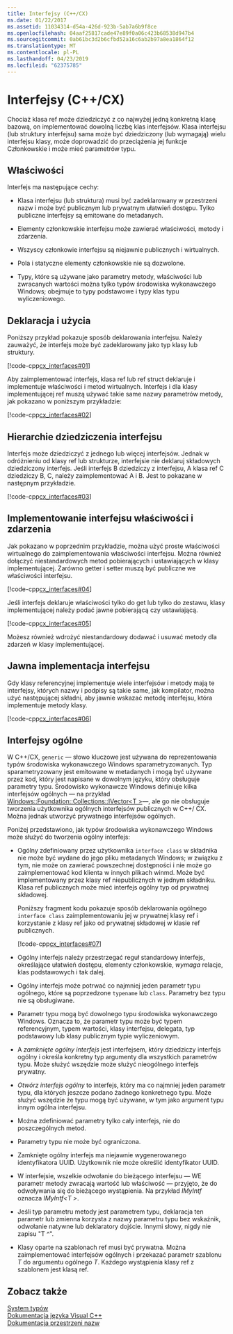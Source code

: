 ```yaml
---
title: Interfejsy (C++/CX)
ms.date: 01/22/2017
ms.assetid: 11034314-d54a-426d-923b-5ab7a6b9f8ce
ms.openlocfilehash: 04aaf25817cade47e89f0a06c423b68538d947b4
ms.sourcegitcommit: 0ab61bc3d2b6cfbd52a16c6ab2b97a8ea1864f12
ms.translationtype: MT
ms.contentlocale: pl-PL
ms.lasthandoff: 04/23/2019
ms.locfileid: "62375785"
---
```

# <a name="interfaces-ccx"></a>Interfejsy (C++/CX)

Chociaż klasa ref może dziedziczyć z co najwyżej jedną konkretną klasę bazową, on implementować dowolną liczbę klas interfejsów. Klasa interfejsu (lub struktury interfejsu) sama może być dziedziczony (lub wymagają) wielu interfejsu klasy, może doprowadzić do przeciążenia jej funkcje Członkowskie i może mieć parametrów typu.

## <a name="characteristics"></a>Właściwości

Interfejs ma następujące cechy:

- Klasa interfejsu (lub struktura) musi być zadeklarowany w przestrzeni nazw i może być publicznym lub prywatnym ułatwień dostępu. Tylko publiczne interfejsy są emitowane do metadanych.

- Elementy członkowskie interfejsu może zawierać właściwości, metody i zdarzenia.

- Wszyscy członkowie interfejsu są niejawnie publicznych i wirtualnych.

- Pola i statyczne elementy członkowskie nie są dozwolone.

- Typy, które są używane jako parametry metody, właściwości lub zwracanych wartości można tylko typów środowiska wykonawczego Windows; obejmuje to typy podstawowe i typy klas typu wyliczeniowego.

## <a name="declaration-and-usage"></a>Deklaracja i użycia

Poniższy przykład pokazuje sposób deklarowania interfejsu. Należy zauważyć, że interfejs może być zadeklarowany jako typ klasy lub struktury.

[!code-cpp[cx_interfaces#01](../cppcx/codesnippet/CPP/interfacestest/class1.h#01)]

Aby zaimplementować interfejs, klasa ref lub ref struct deklaruje i implementuje właściwości i metod wirtualnych. Interfejs i dla klasy implementującej ref muszą używać takie same nazwy parametrów metody, jak pokazano w poniższym przykładzie:

[!code-cpp[cx_interfaces#02](../cppcx/codesnippet/CPP/interfacestest/class1.h#02)]

## <a name="interface-inheritance-hierarchies"></a>Hierarchie dziedziczenia interfejsu

Interfejs może dziedziczyć z jednego lub więcej interfejsów. Jednak w odróżnieniu od klasy ref lub strukturze, interfejsie nie deklaruj składowych dziedziczony interfejs. Jeśli interfejs B dziedziczy z interfejsu, A klasa ref C dziedziczy B, C, należy zaimplementować A i B. Jest to pokazane w następnym przykładzie.

[!code-cpp[cx_interfaces#03](../cppcx/codesnippet/CPP/interfacestest/class1.h#03)]

## <a name="implementing-interface-properties-and-events"></a>Implementowanie interfejsu właściwości i zdarzenia

Jak pokazano w poprzednim przykładzie, można użyć proste właściwości wirtualnego do zaimplementowania właściwości interfejsu. Można również dołączyć niestandardowych metod pobierających i ustawiających w klasy implementującej.  Zarówno getter i setter muszą być publiczne we właściwości interfejsu.

[!code-cpp[cx_interfaces#04](../cppcx/codesnippet/CPP/interfacestest/class1.h#04)]

Jeśli interfejs deklaruje właściwości tylko do get lub tylko do zestawu, klasy implementującej należy podać jawne pobierającą czy ustawiającą.

[!code-cpp[cx_interfaces#05](../cppcx/codesnippet/CPP/interfacestest/class1.h#05)]

Możesz również wdrożyć niestandardowy dodawać i usuwać metody dla zdarzeń w klasy implementującej.

## <a name="explicit-interface-implementation"></a>Jawna implementacja interfejsu

Gdy klasy referencyjnej implementuje wiele interfejsów i metody mają te interfejsy, których nazwy i podpisy są takie same, jak kompilator, można użyć następującej składni, aby jawnie wskazać metodę interfejsu, która implementuje metody klasy.

[!code-cpp[cx_interfaces#06](../cppcx/codesnippet/CPP/interfacestest/class1.h#06)]

## <a name="generic-interfaces"></a>Interfejsy ogólne

W C++/CX, `generic` — słowo kluczowe jest używana do reprezentowania typów środowiska wykonawczego Windows sparametryzowanych. Typ sparametryzowany jest emitowane w metadanych i mogą być używane przez kod, który jest napisane w dowolnym języku, który obsługuje parametry typu. Środowisko wykonawcze Windows definiuje kilka interfejsów ogólnych — na przykład [Windows::Foundation::Collections::IVector\<T >](Windows::Foundation::Collections::IVector)—, ale go nie obsługuje tworzenia użytkownika ogólnych interfejsów publicznych w C++/ CX. Można jednak utworzyć prywatnego interfejsów ogólnych.

Poniżej przedstawiono, jak typów środowiska wykonawczego Windows może służyć do tworzenia ogólny interfejs:

- Ogólny zdefiniowany przez użytkownika `interface class` w składnika nie może być wydane do jego pliku metadanych Windows; w związku z tym, nie może on zawierać powszechnej dostępności i nie może go zaimplementować kod klienta w innych plikach winmd. Może być implementowany przez klasy ref niepublicznych w jednym składniku. Klasa ref publicznych może mieć interfejs ogólny typ od prywatnej składowej.

   Poniższy fragment kodu pokazuje sposób deklarowania ogólnego `interface class` zaimplementowaniu jej w prywatnej klasy ref i korzystanie z klasy ref jako od prywatnej składowej w klasie ref publicznych.

   [!code-cpp[cx_interfaces#07](../cppcx/codesnippet/CPP/interfacestest/class1.h#07)]

- Ogólny interfejs należy przestrzegać reguł standardowy interfejs, określające ułatwień dostępu, elementy członkowskie, *wymaga* relacje, klas podstawowych i tak dalej.

- Ogólny interfejs może potrwać co najmniej jeden parametr typu ogólnego, które są poprzedzone `typename` lub `class`. Parametry bez typu nie są obsługiwane.

- Parametr typu mogą być dowolnego typu środowiska wykonawczego Windows. Oznacza to, że parametr typu może być typem referencyjnym, typem wartości, klasy interfejsu, delegata, typ podstawowy lub klasy publicznym typie wyliczeniowym.

- A *zamknięte ogólny interfejs* jest interfejsem, który dziedziczy interfejs ogólny i określa konkretny typ argumenty dla wszystkich parametrów typu. Może służyć wszędzie może służyć nieogólnego interfejs prywatny.

- *Otwórz interfejs ogólny* to interfejs, który ma co najmniej jeden parametr typu, dla których jeszcze podano żadnego konkretnego typu. Może służyć wszędzie że typu mogą być używane, w tym jako argument typu innym ogólna interfejsu.

- Można zdefiniować parametry tylko cały interfejs, nie do poszczególnych metod.

- Parametry typu nie może być ograniczona.

- Zamknięte ogólny interfejs ma niejawnie wygenerowanego identyfikatora UUID. Użytkownik nie może określić identyfikator UUID.

- W interfejsie, wszelkie odwołanie do bieżącego interfejsu — WE parametr metody zwracają wartość lub właściwość — przyjęto, że do odwoływania się do bieżącego wystąpienia. Na przykład *IMyIntf* oznacza *IMyIntf\<T >*.

- Jeśli typ parametru metody jest parametrem typu, deklaracja ten parametr lub zmienna korzysta z nazwy parametru typu bez wskaźnik, odwołanie natywne lub deklaratory dojście. Innymi słowy, nigdy nie zapisu "T ^".

- Klasy oparte na szablonach ref musi być prywatna. Można zaimplementować interfejsów ogólnych i przekazać parametr szablonu *T* do argumentu ogólnego *T*. Każdego wystąpienia klasy ref z szablonem jest klasą ref.

## <a name="see-also"></a>Zobacz także

[System typów](../cppcx/type-system-c-cx.md)<br/>
[Dokumentacja języka Visual C++](../cppcx/visual-c-language-reference-c-cx.md)<br/>
[Dokumentacja przestrzeni nazw](../cppcx/namespaces-reference-c-cx.md)

